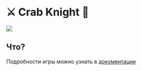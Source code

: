 # ⚔️  Crab Knight 🦀

![](https://media3.giphy.com/media/uA8WItRYSRkfm/200w.gif?cid=6c09b952bickn80bagnszmxi8u3ir0av2tsuzz8zftfdlm2m&ep=v1_gifs_search&rid=200w.gif&ct=g)

## Что?

Подробности игры можно узнать в [документации](./docs/)

